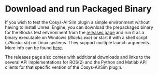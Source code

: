# Download and run Packaged Binary

If you wish to test the Cosys-AirSim plugin a simple environment without having to install Unreal Engine, you can download the prepackaged binary for the Blocks test environment from the [releases page](https://github.com/Cosys-Lab/Cosys-AirSim/releases) and run it as a binary executable on Windows (_Blocks.exe_) or start it with a shell script (_./Blocks.sh_) on Linux systems.
They support multiple launch arguments. More info can be found [here](https://dev.epicgames.com/documentation/en-us/unreal-engine/command-line-arguments-in-unreal-engine?application_version=5.4).

The releases page also comes with additional downloads and links to the several API implementations for ROS(2) and the Python and Matlab API clients for that specific version of the Cosys-AirSim plugin.

